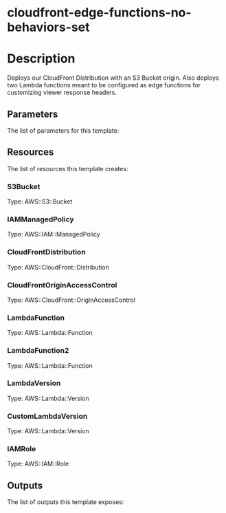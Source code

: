 # cloudfront-edge-functions-no-behaviors-set
# Description
Deploys our CloudFront Distribution with an S3 Bucket origin. Also deploys two Lambda functions meant to be configured as edge functions for customizing viewer response headers.

## Parameters
The list of parameters for this template:


## Resources
The list of resources this template creates:

### S3Bucket 
Type: AWS::S3::Bucket  
### IAMManagedPolicy 
Type: AWS::IAM::ManagedPolicy  
### CloudFrontDistribution 
Type: AWS::CloudFront::Distribution  
### CloudFrontOriginAccessControl 
Type: AWS::CloudFront::OriginAccessControl  
### LambdaFunction 
Type: AWS::Lambda::Function  
### LambdaFunction2 
Type: AWS::Lambda::Function  
### LambdaVersion 
Type: AWS::Lambda::Version  
### CustomLambdaVersion 
Type: AWS::Lambda::Version  
### IAMRole 
Type: AWS::IAM::Role  

## Outputs
The list of outputs this template exposes:

